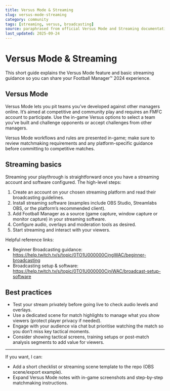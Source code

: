 ```yaml
---
title: Versus Mode & Streaming
slug: versus-mode-streaming
category: community
tags: [streaming, versus, broadcasting]
source: paraphrased from official Versus Mode and Streaming documentation
last_updated: 2025-09-24
---
```


# Versus Mode & Streaming

This short guide explains the Versus Mode feature and basic streaming guidance so you can share your Football Manager™ 2024 experience.

## Versus Mode

Versus Mode lets you pit teams you’ve developed against other managers online. It’s aimed at competitive and community play and requires an FMFC account to participate. Use the in-game Versus options to select a team you’ve built and challenge opponents or accept challenges from other managers.

Versus Mode workflows and rules are presented in-game; make sure to review matchmaking requirements and any platform-specific guidance before committing to competitive matches.

## Streaming basics

Streaming your playthrough is straightforward once you have a streaming account and software configured. The high-level steps:

1. Create an account on your chosen streaming platform and read their broadcasting guidelines.
2. Install streaming software (examples include OBS Studio, Streamlabs OBS, or the platform’s recommended client).
3. Add Football Manager as a source (game capture, window capture or monitor capture) in your streaming software.
4. Configure audio, overlays and moderation tools as desired.
5. Start streaming and interact with your viewers.

Helpful reference links:

- Beginner Broadcasting guidance: https://help.twitch.tv/s/topic/0TO1U000000CjngWAC/beginner-broadcasting
- Broadcasting setup & software: https://help.twitch.tv/s/topic/0TO1U000000CjniWAC/broadcast-setup-software

## Best practices

- Test your stream privately before going live to check audio levels and overlays.
- Use a dedicated scene for match highlights to manage what you show viewers (protect player privacy if needed).
- Engage with your audience via chat but prioritise watching the match so you don’t miss key tactical moments.
- Consider showing tactical screens, training setups or post-match analysis segments to add value for viewers.

---

If you want, I can:

- Add a short checklist or streaming scene template to the repo (OBS scene/export example).
- Expand Versus Mode notes with in-game screenshots and step-by-step matchmaking instructions.
